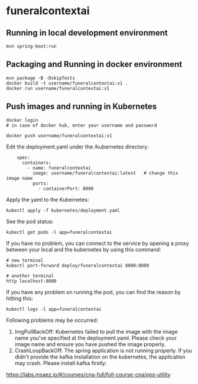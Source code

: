 # funeralcontextai

## Running in local development environment

```
mvn spring-boot:run
```

## Packaging and Running in docker environment

```
mvn package -B -DskipTests
docker build -t username/funeralcontextai:v1 .
docker run username/funeralcontextai:v1
```

## Push images and running in Kubernetes

```
docker login 
# in case of docker hub, enter your username and password

docker push username/funeralcontextai:v1
```

Edit the deployment.yaml under the /kubernetes directory:
```
    spec:
      containers:
        - name: funeralcontextai
          image: username/funeralcontextai:latest   # change this image name
          ports:
            - containerPort: 8080

```

Apply the yaml to the Kubernetes:
```
kubectl apply -f kubernetes/deployment.yaml
```

See the pod status:
```
kubectl get pods -l app=funeralcontextai
```

If you have no problem, you can connect to the service by opening a proxy between your local and the kubernetes by using this command:
```
# new terminal
kubectl port-forward deploy/funeralcontextai 8080:8080

# another terminal
http localhost:8080
```

If you have any problem on running the pod, you can find the reason by hitting this:
```
kubectl logs -l app=funeralcontextai
```

Following problems may be occurred:

1. ImgPullBackOff:  Kubernetes failed to pull the image with the image name you've specified at the deployment.yaml. Please check your image name and ensure you have pushed the image properly.
1. CrashLoopBackOff: The spring application is not running properly. If you didn't provide the kafka installation on the kubernetes, the application may crash. Please install kafka firstly:

https://labs.msaez.io/#/courses/cna-full/full-course-cna/ops-utility

